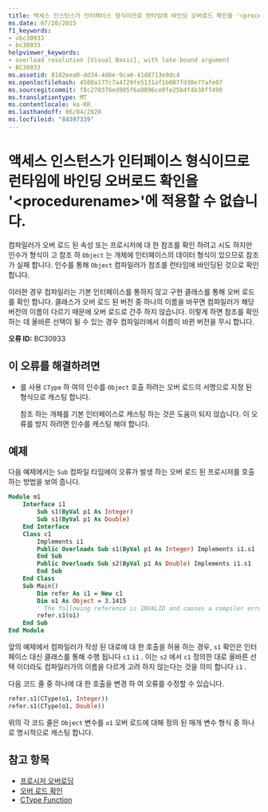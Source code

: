 ```yaml
---
title: 액세스 인스턴스가 인터페이스 형식이므로 런타임에 바인딩 오버로드 확인을 '<procedurename>'에 적용할 수 없습니다.
ms.date: 07/20/2015
f1_keywords:
- vbc30933
- bc30933
helpviewer_keywords:
- overload resolution [Visual Basic], with late-bound argument
- BC30933
ms.assetid: 8182eea0-dd34-4d6e-9ca0-41d8713e9dc4
ms.openlocfilehash: 4500a177c7a4729fe5131af1b007fd38e77afe07
ms.sourcegitcommit: f8c270376ed905f6a8896ce0fe25b4f4b38ff498
ms.translationtype: MT
ms.contentlocale: ko-KR
ms.lasthandoff: 06/04/2020
ms.locfileid: "84397339"
---
```

# <a name="latebound-overload-resolution-cannot-be-applied-to-procedurename-because-the-accessing-instance-is-an-interface-type"></a>액세스 인스턴스가 인터페이스 형식이므로 런타임에 바인딩 오버로드 확인을 '\<procedurename>'에 적용할 수 없습니다.

컴파일러가 오버 로드 된 속성 또는 프로시저에 대 한 참조를 확인 하려고 시도 하지만 인수가 형식이 고 참조 하 `Object` 는 개체에 인터페이스의 데이터 형식이 있으므로 참조가 실패 합니다. 인수를 통해 `Object` 컴파일러가 참조를 런타임에 바인딩된 것으로 확인 합니다.

이러한 경우 컴파일러는 기본 인터페이스를 통하지 않고 구현 클래스를 통해 오버 로드를 확인 합니다. 클래스가 오버 로드 된 버전 중 하나의 이름을 바꾸면 컴파일러가 해당 버전의 이름이 다르기 때문에 오버 로드로 간주 하지 않습니다. 이렇게 하면 참조를 확인 하는 데 올바른 선택이 될 수 있는 경우 컴파일러에서 이름이 바뀐 버전을 무시 합니다.

**오류 ID:** BC30933

## <a name="to-correct-this-error"></a>이 오류를 해결하려면

- 를 사용 `CType` 하 여의 인수를 `Object` 호출 하려는 오버 로드의 서명으로 지정 된 형식으로 캐스팅 합니다.

  참조 하는 개체를 기본 인터페이스로 캐스팅 하는 것은 도움이 되지 않습니다. 이 오류를 방지 하려면 인수를 캐스팅 해야 합니다.

## <a name="example"></a>예제

다음 예제에서는 `Sub` 컴파일 타임에이 오류가 발생 하는 오버 로드 된 프로시저를 호출 하는 방법을 보여 줍니다.

```vb
Module m1
    Interface i1
        Sub s1(ByVal p1 As Integer)
        Sub s1(ByVal p1 As Double)
    End Interface
    Class c1
        Implements i1
        Public Overloads Sub s1(ByVal p1 As Integer) Implements i1.s1
        End Sub
        Public Overloads Sub s2(ByVal p1 As Double) Implements i1.s1
        End Sub
    End Class
    Sub Main()
        Dim refer As i1 = New c1
        Dim o1 As Object = 3.1415
        ' The following reference is INVALID and causes a compiler error.
        refer.s1(o1)
    End Sub
End Module
```

앞의 예제에서 컴파일러가 작성 된 대로에 대 한 호출을 허용 하는 경우, `s1` 확인은 인터페이스 대신 클래스를 통해 수행 됩니다 `c1` `i1` . 이는 `s2` 에서 `c1` 정의한 대로 올바른 선택 이더라도 컴파일러가의 이름을 다르게 고려 하지 않는다는 것을 의미 합니다 `i1` .

다음 코드 줄 중 하나에 대 한 호출을 변경 하 여 오류를 수정할 수 있습니다.

```vb
refer.s1(CType(o1, Integer))
refer.s1(CType(o1, Double))
```

위의 각 코드 줄은 `Object` 변수를 `o1` 오버 로드에 대해 정의 된 매개 변수 형식 중 하나로 명시적으로 캐스팅 합니다.

## <a name="see-also"></a>참고 항목

- [프로시저 오버로딩](../../programming-guide/language-features/procedures/procedure-overloading.md)
- [오버 로드 확인](../../programming-guide/language-features/procedures/overload-resolution.md)
- [CType Function](../functions/ctype-function.md)
